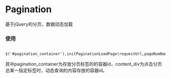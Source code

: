 # Pagination
基于jQuery的分页，数据动态加载
### 使用
      $('#pagination_container').initPaginationLoadPage(requestUrl,pageNumName,pageCount,queryBtn.closest('form').serialize(),'#content_div');  
 其中pagination_container为存放分页标签的的容器id，content_div为点击分页总某一指定标签时，动态查询的内容存放的容器id。
 
 
